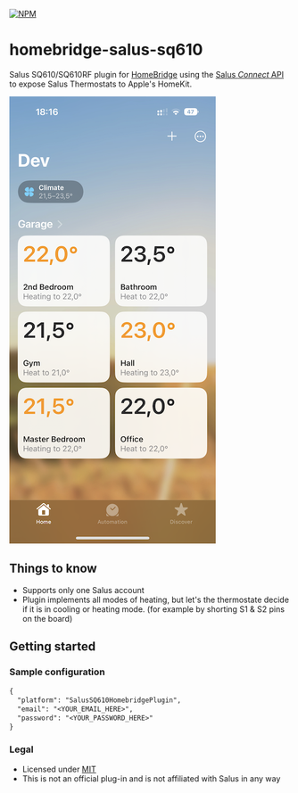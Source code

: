 [![NPM](https://img.shields.io/npm/v/@hernas/homebridge-salus-sq610)](https://npmjs.org/package/@hernas/homebridge-salus-sq610)


# homebridge-salus-sq610
Salus SQ610/SQ610RF plugin for [HomeBridge](https://github.com/nfarina/homebridge) using the [Salus *Connect* API](https://eu.salusconnect.io/dashboard) to expose Salus Thermostats to Apple's HomeKit.

![HomeKit Screenshot](.github/statics/homekit-1.png)

## Things to know
* Supports only one Salus account
* Plugin implements all modes of heating, but let's the thermostate decide if it is in cooling or heating mode. (for example by shorting S1 & S2 pins on the board)

## Getting started

### Sample configuration
```
{
  "platform": "SalusSQ610HomebridgePlugin",
  "email": "<YOUR_EMAIL_HERE>",
  "password": "<YOUR_PASSWORD_HERE>"
}
```

### Legal
* Licensed under [MIT](LICENSE)
* This is not an official plug-in and is not affiliated with Salus in any way
